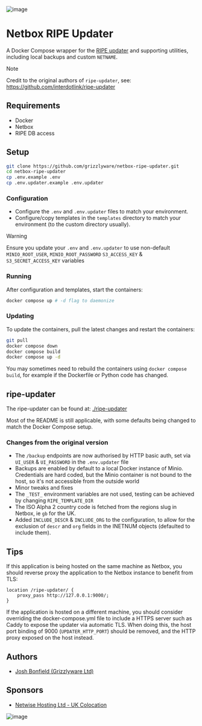 ![image](https://github.com/grizzlyware/netbox-ripe-updater/assets/1097093/f8b7442d-2223-4486-b33b-f4fb77314727)

# Netbox RIPE Updater

A Docker Compose wrapper for the [RIPE updater](https://github.com/interdotlink/ripe-updater) and supporting utilities, including local backups and custom `NETNAME`.

> [!NOTE]  
> Credit to the original authors of `ripe-updater`, see: https://github.com/interdotlink/ripe-updater

## Requirements

* Docker
* Netbox
* RIPE DB access

## Setup

```bash
git clone https://github.com/grizzlyware/netbox-ripe-updater.git
cd netbox-ripe-updater
cp .env.example .env
cp .env.updater.example .env.updater
```

### Configuration

* Configure the `.env` and `.env.updater` files to match your environment.
* Configure/copy templates in the `templates` directory to match your environment (to the custom directory usually).

> [!WARNING]  
> Ensure you update your `.env` and `.env.updater` to use non-default `MINIO_ROOT_USER`, `MINIO_ROOT_PASSWORD` `S3_ACCESS_KEY` & `S3_SECRET_ACCESS_KEY` variables

### Running

After configuration and templates, start the containers:

```bash
docker compose up # -d flag to daemonize
```

### Updating

To update the containers, pull the latest changes and restart the containers:

```bash
git pull
docker compose down
docker compose build
docker compose up -d
```

You may sometimes need to rebuild the containers using `docker compose build`, for example if the Dockerfile or Python code has changed.

## ripe-updater

The ripe-updater can be found at: [./ripe-updater](./ripe-updater)

Most of the README is still applicable, with some defaults being changed to match the Docker Compose setup.

### Changes from the original version

* The `/backup` endpoints are now authorised by HTTP basic auth, set via `UI_USER` & `UI_PASSWORD` in the `.env.updater` file
* Backups are enabled by default to a local Docker instance of Minio. Credentials are hard coded, but the Minio container is not bound to the host, so it's not accessible from the outside world
* Minor tweaks and fixes
* The `_TEST_` environment variables are not used, testing can be achieved by changing `RIPE_TEMPLATE_DIR`
* The ISO Alpha 2 country code is fetched from the regions slug in Netbox, ie `gb` for the UK.
* Added `INCLUDE_DESCR` & `INCLUDE_ORG` to the configuration, to allow for the exclusion of `descr` and `org` fields in the INETNUM objects (defaulted to include them).

## Tips

If this application is being hosted on the same machine as Netbox, you should reverse proxy the application to the Netbox instance to benefit from TLS:

```nginx
location /ripe-updater/ {
    proxy_pass http://127.0.0.1:9000/;
} 
```

If the application is hosted on a different machine, you should consider overriding the docker-compose.yml file to include a HTTPS server such as Caddy to expose the updater via automatic TLS. When doing this, the host port binding of 9000 (`UPDATER_HTTP_PORT`) should be removed, and the HTTP proxy exposed on the host instead.

## Authors

* [Josh Bonfield (Grizzlyware Ltd)](https://www.grizzlyware.com)

## Sponsors

* [Netwise Hosting Ltd - UK Colocation](https://www.netwise.co.uk)

![image](https://github.com/grizzlyware/netbox-ripe-updater/assets/1097093/4531d922-4a78-4abd-a173-4cf14a969b3e)


